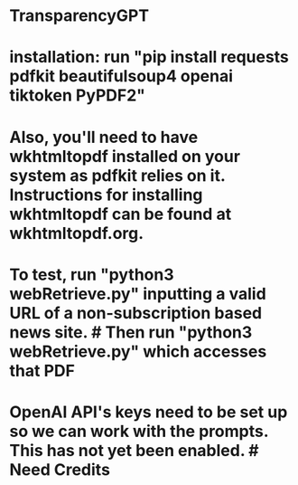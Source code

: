 # TransparencyGPT
# installation:  run "pip install requests pdfkit beautifulsoup4 openai tiktoken PyPDF2"
# Also, you'll need to have wkhtmltopdf installed on your system as pdfkit relies on it. Instructions for installing wkhtmltopdf can be found at wkhtmltopdf.org.


# To test, run "python3 webRetrieve.py" inputting a valid URL of a non-subscription based news site. # Then run "python3 webRetrieve.py" which accesses that PDF
# OpenAI API's keys need to be set up so we can work with the prompts. This has not yet been enabled. # Need Credits
